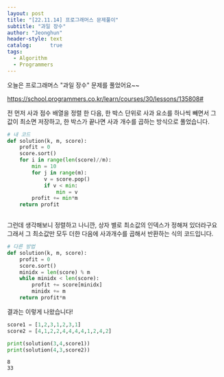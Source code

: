 ```yaml
---
layout: post
title: "[22.11.14] 프로그래머스 문제풀이"
subtitle: "과일 장수"
author: "Jeonghun"
header-style: text
catalog:      true
tags:
  - Algorithm
  - Programmers
---
```


오늘은 프로그래머스 "과일 장수" 문제를 풀었어요~~

https://school.programmers.co.kr/learn/courses/30/lessons/135808#


전 먼저 사과 점수 배열을 정렬 한 다음,
한 박스 단위로 사과 요소를 하나씩 빼면서 그 값이 최소면 저장하고, 한 박스가 끝나면 사과 개수를 곱하는 방식으로 풀었습니다.

```python
# 내 코드
def solution(k, m, score):
    profit = 0
    score.sort()
    for i in range(len(score)//m):
        min = 10
        for j in range(m):
            v = score.pop()
            if v < min:
                min = v
        profit += min*m
    return profit
            
```

그런데 생각해보니 정렬하고 나니깐, 상자 별로 최소값의 인덱스가 정해져 있더라구요
그래서 그 최소값만 모두 더한 다음에 사과개수를 곱해서 반환하는 식의 코드입니다.

```python
# 다른 방법
def solution(k, m, score):
    profit = 0
    score.sort()
    minidx = len(score) % m
    while minidx < len(score):
        profit += score[minidx]
        minidx += m
    return profit*m
```


결과는 이렇게 나왔습니다!

```python
score1 = [1,2,3,1,2,3,1]
score2 = [4,1,2,2,4,4,4,4,1,2,4,2]

print(solution(3,4,score1))
print(solution(4,3,score2))
```
    8
    33

